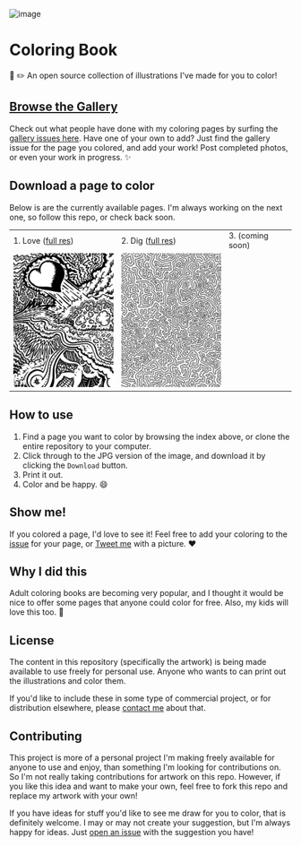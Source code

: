 ![image](https://cloud.githubusercontent.com/assets/1319791/16817150/55676fde-490f-11e6-8a74-545b4028f549.png)

# Coloring Book
:art: :pencil2: An open source collection of illustrations I've made for you to color!

## [Browse the Gallery](https://github.com/jglovier/coloring-book/issues?q=is%3Aissue+is%3Aopen+label%3Agallery)
Check out what people have done with my coloring pages by surfing the [gallery issues here](https://github.com/jglovier/coloring-book/issues?q=is%3Aissue+is%3Aopen+label%3Agallery). Have one of your own to add? Just find the gallery issue for the page you colored, and add your work! Post completed photos, or even your work in progress. :sparkles:

## Download a page to color

Below is are the currently available pages. I'm always working on the next one, so follow this repo, or check back soon.

|   |   |   |
|---|---|---|
| 1. Love ([full res](pages/1-love.jpg)) | 2. Dig ([full res](pages/2-dig.jpg)) | 3. (coming soon) |
| <img src="pages/1-love-thumbnail.jpg" width="200"> | <img src="pages/2-dig-thumbnail.jpg" width="200"> | |

## How to use

1. Find a page you want to color by browsing the index above, or clone the entire repository to your computer.
2. Click through to the JPG version of the image, and download it by clicking the `Download` button.
3. Print it out.
4. Color and be happy. :smile:

## Show me!

If you colored a page, I'd love to see it! Feel free to add your coloring to the [issue](issues) for your page, or [Tweet me](http://twitter.com/jglovier) with a picture. :heart:

## Why I did this

Adult coloring books are becoming very popular, and I thought it would be nice to offer some pages that anyone could color for free. Also, my kids will love this too. :tada:

## License

The content in this repository (specifically the artwork) is being made available to use freely for personal use. Anyone who wants to can print out the illustrations and color them.

If you'd like to include these in some type of commercial project, or for distribution elsewhere, please [contact me](jglovier+coloring-book@gmail.com) about that.

## Contributing

This project is more of a personal project I'm making freely available for anyone to use and enjoy, than something I'm looking for contributions on. So I'm not really taking contributions for artwork on this repo. However, if you like this idea and want to make your own, feel free to fork this repo and replace my artwork with your own!

If you have ideas for stuff you'd like to see me draw for you to color, that is definitely welcome. I may or may not create your suggestion, but I'm always happy for ideas. Just [open an issue](issues/new) with the suggestion you have!
